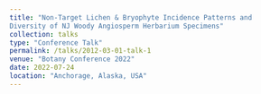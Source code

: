 ```yaml
---
title: "Non-Target Lichen & Bryophyte Incidence Patterns and
Diversity of NJ Woody Angiosperm Herbarium Specimens"
collection: talks
type: "Conference Talk"
permalink: /talks/2012-03-01-talk-1
venue: "Botany Conference 2022"
date: 2022-07-24
location: "Anchorage, Alaska, USA"
---
```



